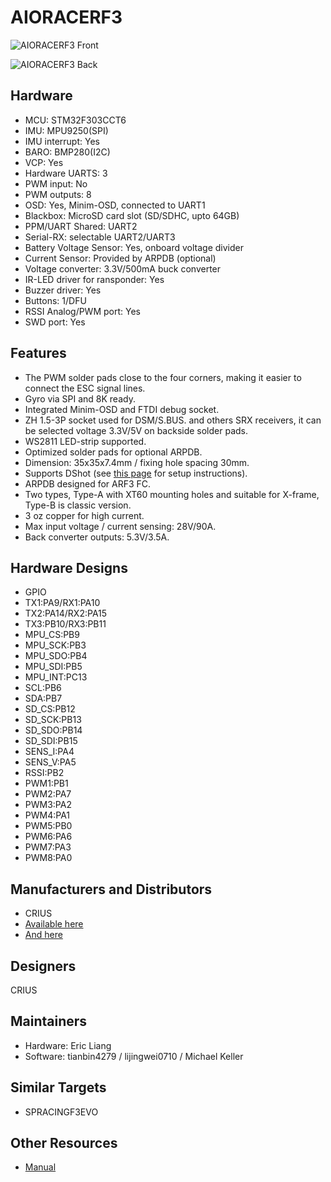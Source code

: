 # AIORACERF3

![AIORACERF3 Front](https://betaflight.com/assets/img/boards/aioracerf3/aioracerf3_front.jpg)

![AIORACERF3 Back](https://betaflight.com/assets/img/boards/aioracerf3/aioracerf3_back.jpg)

## Hardware

- MCU: STM32F303CCT6
- IMU: MPU9250(SPI)
- IMU interrupt: Yes
- BARO: BMP280(I2C)
- VCP: Yes
- Hardware UARTS: 3
- PWM input: No
- PWM outputs: 8
- OSD: Yes, Minim-OSD, connected to UART1
- Blackbox: MicroSD card slot (SD/SDHC, upto 64GB)
- PPM/UART Shared: UART2
- Serial-RX: selectable UART2/UART3
- Battery Voltage Sensor: Yes, onboard voltage divider
- Current Sensor: Provided by ARPDB (optional)
- Voltage converter: 3.3V/500mA buck converter
- IR-LED driver for ransponder: Yes
- Buzzer driver: Yes
- Buttons: 1/DFU
- RSSI Analog/PWM port: Yes
- SWD port: Yes

## Features

- The PWM solder pads close to the four corners, making it easier to connect the ESC signal lines.
- Gyro via SPI and 8K ready.
- Integrated Minim-OSD and FTDI debug socket.
- ZH 1.5-3P socket used for DSM/S.BUS. and others SRX receivers, it can be selected voltage 3.3V/5V on backside solder pads.
- WS2811 LED-strip supported.
- Optimized solder pads for optional ARPDB.
- Dimension: 35x35x7.4mm / fixing hole spacing 30mm.
- Supports DShot (see [this page](DSHOT%20ESC%20Protocol) for setup instructions).
- ARPDB designed for ARF3 FC.
- Two types, Type-A with XT60 mounting holes and suitable for X-frame, Type-B is classic version.
- 3 oz copper for high current.
- Max input voltage / current sensing: 28V/90A.
- Back converter outputs: 5.3V/3.5A.

## Hardware Designs

- GPIO
- TX1:PA9/RX1:PA10
- TX2:PA14/RX2:PA15
- TX3:PB10/RX3:PB11
- MPU_CS:PB9
- MPU_SCK:PB3
- MPU_SDO:PB4
- MPU_SDI:PB5
- MPU_INT:PC13
- SCL:PB6
- SDA:PB7
- SD_CS:PB12
- SD_SCK:PB13
- SD_SDO:PB14
- SD_SDI:PB15
- SENS_I:PA4
- SENS_V:PA5
- RSSI:PB2
- PWM1:PB1
- PWM2:PA7
- PWM3:PA2
- PWM4:PA1
- PWM5:PB0
- PWM6:PA6
- PWM7:PA3
- PWM8:PA0

## Manufacturers and Distributors

- CRIUS
- [Available here](https://www.aliexpress.com/store/product/Crius-AIO-RACER-F3-Flight-Controller-with-OSD-for-Betaflight-firmware-ARPDB-Power-Distribution-Board-Output/604349_32729982152.html?spm=2114.12010608.0.0.TuYtnD)
- [And here](http://www.ebay.com/itm/AIO-RACER-F3-Flight-Controller-with-OSD-for-Betaflight-firmware-ARPDB-B-Board-/322266398060)

## Designers

CRIUS

## Maintainers

- Hardware: Eric Liang
- Software: tianbin4279 / lijingwei0710 / Michael Keller

## Similar Targets

- SPRACINGF3EVO

## Other Resources

- [Manual](https://dl.dropboxusercontent.com/u/584481/AIO_RACER_F3_Manual_D20160909.pdf)
